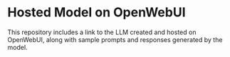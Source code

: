 # Hosted Model on OpenWebUI
This repository includes a link to the LLM created and hosted on OpenWebUI, along with sample prompts and responses generated by the model. 
